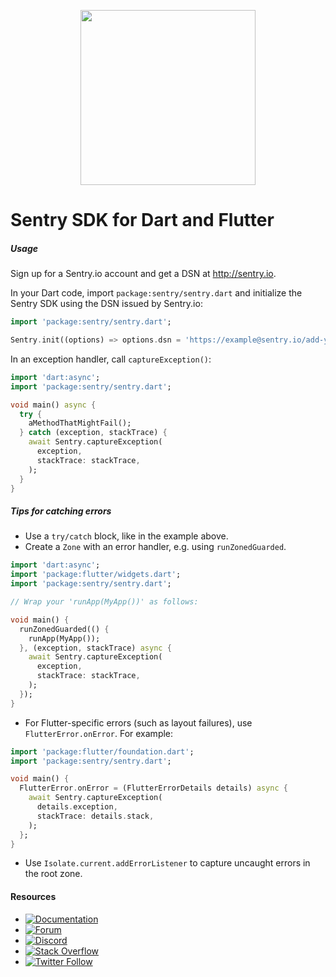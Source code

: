 <p align="center">
  <a href="https://sentry.io" target="_blank" align="center">
    <img src="https://sentry-brand.storage.googleapis.com/sentry-logo-black.png" width="280">
  </a>
  <br />
</p>

Sentry SDK for Dart and Flutter
===========

##### Usage

Sign up for a Sentry.io account and get a DSN at http://sentry.io.

In your Dart code, import `package:sentry/sentry.dart` and initialize the Sentry SDK using the DSN issued by Sentry.io:

```dart
import 'package:sentry/sentry.dart';

Sentry.init((options) => options.dsn = 'https://example@sentry.io/add-your-dsn-here');
```

In an exception handler, call `captureException()`:

```dart
import 'dart:async';
import 'package:sentry/sentry.dart';

void main() async {
  try {
    aMethodThatMightFail();
  } catch (exception, stackTrace) {
    await Sentry.captureException(
      exception,
      stackTrace: stackTrace,
    );
  }
}
```

##### Tips for catching errors

- Use a `try/catch` block, like in the example above.
- Create a `Zone` with an error handler, e.g. using `runZonedGuarded`.

```dart
import 'dart:async';
import 'package:flutter/widgets.dart';
import 'package:sentry/sentry.dart';

// Wrap your 'runApp(MyApp())' as follows:

void main() {
  runZonedGuarded(() {
    runApp(MyApp());
  }, (exception, stackTrace) async {
    await Sentry.captureException(
      exception,
      stackTrace: stackTrace,
    );
  });
}
```

- For Flutter-specific errors (such as layout failures), use `FlutterError.onError`. For example:

```dart
import 'package:flutter/foundation.dart';
import 'package:sentry/sentry.dart';

void main() {
  FlutterError.onError = (FlutterErrorDetails details) async {
    await Sentry.captureException(
      details.exception,
      stackTrace: details.stack,
    );
  };
}
```
  
- Use `Isolate.current.addErrorListener` to capture uncaught errors
  in the root zone.

#### Resources

* [![Documentation](https://img.shields.io/badge/documentation-sentry.io-green.svg)](https://docs.sentry.io/platforms/flutter/)
* [![Forum](https://img.shields.io/badge/forum-sentry-green.svg)](https://forum.sentry.io/c/sdks)
* [![Discord](https://img.shields.io/discord/621778831602221064)](https://discord.gg/Ww9hbqr)
* [![Stack Overflow](https://img.shields.io/badge/stack%20overflow-sentry-green.svg)](https://stackoverflow.com/questions/tagged/sentry)
* [![Twitter Follow](https://img.shields.io/twitter/follow/getsentry?label=getsentry&style=social)](https://twitter.com/intent/follow?screen_name=getsentry)
